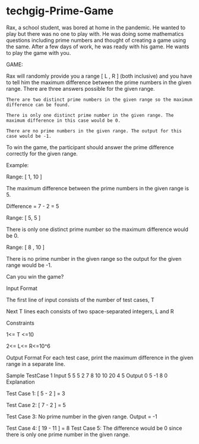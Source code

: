 # techgig-Prime-Game


Rax, a school student, was bored at home in the pandemic. He wanted to play but there was no one to play with. He was doing some mathematics questions including prime numbers and thought of creating a game using the same. After a few days of work, he was ready with his game. He wants to play the game with you.

GAME:

Rax will randomly provide you a range [ L , R ] (both inclusive) and you have to tell him the maximum difference between the prime numbers in the given range. There are three answers possible for the given range.

    There are two distinct prime numbers in the given range so the maximum difference can be found.

    There is only one distinct prime number in the given range. The maximum difference in this case would be 0.

    There are no prime numbers in the given range. The output for this case would be -1.


To win the game, the participant should answer the prime difference correctly for the given range.

Example:

Range: [ 1, 10 ]

The maximum difference between the prime numbers in the given range is 5.

Difference = 7 - 2 = 5

Range: [ 5, 5 ]

There is only one distinct prime number so the maximum difference would be 0.

Range: [ 8 , 10 ]

There is no prime number in the given range so the output for the given range would be -1.

Can you win the game?


Input Format

The first line of input consists of the number of test cases, T

Next T lines each consists of two space-separated integers, L and R


Constraints

1<= T <=10

2<= L<= R<=10^6


Output Format
For each test case, print the maximum difference in the given range in a separate line. 

Sample TestCase 1
Input
5
5 5
2 7
8 10
10 20
4 5
Output
0
5
-1
8
0
Explanation

Test Case 1: [ 5 - 2 ] = 3

Test Case 2: [ 7 - 2 ] = 5

Test Case 3: No prime number in the given range. Output = -1

Test Case 4: [ 19 - 11 ] = 8
Test Case 5: The difference would be 0 since there is only one prime number in the given range.
